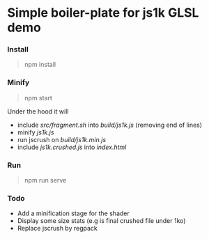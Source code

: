 # Simple boiler-plate for js1k GLSL demo

### Install

> npm install

### Minify

> npm start

Under the hood it will
- include *src/fragment.sh* into *build/js1k.js* (removing end of lines)
- minify *js1k.js*
- run jscrush on *build/js1k.min.js*
- include *js1k.crushed.js* into *index.html*

### Run

> npm run serve

### Todo

- Add a minification stage for the shader
- Display some size stats (e.g is final crushed file under 1ko)
- Replace jscrush by regpack
